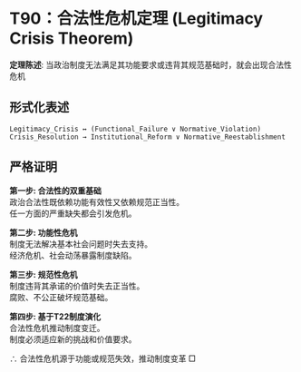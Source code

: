 # T90：合法性危机定理 (Legitimacy Crisis Theorem)  

**定理陈述**: 当政治制度无法满足其功能要求或违背其规范基础时，就会出现合法性危机  

## 形式化表述  
```  
Legitimacy_Crisis ↔ (Functional_Failure ∨ Normative_Violation)  
Crisis_Resolution → Institutional_Reform ∨ Normative_Reestablishment  
```  

## 严格证明  

**第一步: 合法性的双重基础**  
政治合法性既依赖功能有效性又依赖规范正当性。  
任一方面的严重缺失都会引发危机。  

**第二步: 功能性危机**  
制度无法解决基本社会问题时失去支持。  
经济危机、社会动荡暴露制度缺陷。  

**第三步: 规范性危机**  
制度违背其承诺的价值时失去正当性。  
腐败、不公正破坏规范基础。  

**第四步: 基于T22制度演化**  
合法性危机推动制度变迁。  
制度必须适应新的挑战和价值要求。  

∴ 合法性危机源于功能或规范失效，推动制度变革 □  